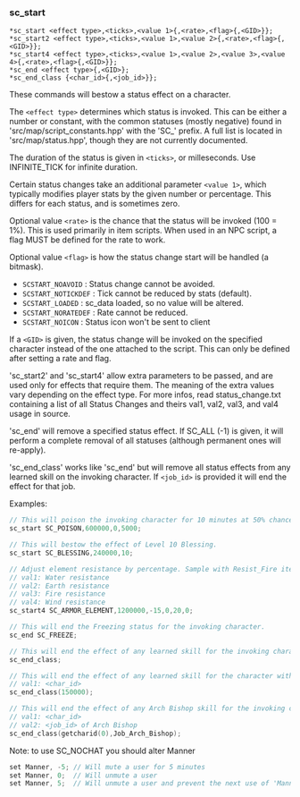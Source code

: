 
### sc_start
```
*sc_start <effect type>,<ticks>,<value 1>{,<rate>,<flag>{,<GID>}};
*sc_start2 <effect type>,<ticks>,<value 1>,<value 2>{,<rate>,<flag>{,<GID>}};
*sc_start4 <effect type>,<ticks>,<value 1>,<value 2>,<value 3>,<value 4>{,<rate>,<flag>{,<GID>}};
*sc_end <effect type>{,<GID>};
*sc_end_class {<char_id>{,<job_id>}};
```

These commands will bestow a status effect on a character.

The `<effect type>` determines which status is invoked. This can be either a number
or constant, with the common statuses (mostly negative) found in 'src/map/script_constants.hpp'
with the 'SC_' prefix. A full list is located in 'src/map/status.hpp', though
they are not currently documented.

The duration of the status is given in `<ticks>`, or milleseconds.
Use INFINITE_TICK for infinite duration.

Certain status changes take an additional parameter `<value 1>`, which typically
modifies player stats by the given number or percentage. This differs for each
status, and is sometimes zero.

Optional value `<rate>` is the chance that the status will be invoked (100 = 1%).
This is used primarily in item scripts. When used in an NPC script, a flag MUST
be defined for the rate to work.

Optional value `<flag>` is how the status change start will be handled (a bitmask).
* `SCSTART_NOAVOID`   : Status change cannot be avoided.
* `SCSTART_NOTICKDEF` : Tick cannot be reduced by stats (default).
* `SCSTART_LOADED`    : sc_data loaded, so no value will be altered.
* `SCSTART_NORATEDEF` : Rate cannot be reduced.
* `SCSTART_NOICON`    : Status icon won't be sent to client

If a `<GID>` is given, the status change will be invoked on the specified character
instead of the one attached to the script. This can only be defined after setting
a rate and flag.

'sc_start2' and 'sc_start4' allow extra parameters to be passed, and are used only
for effects that require them. The meaning of the extra values vary depending on the
effect type. For more infos, read status_change.txt containing a list of all Status Changes
and theirs val1, val2, val3, and val4 usage in source.

'sc_end' will remove a specified status effect. If SC_ALL (-1) is given, it will
perform a complete removal of all statuses (although permanent ones will re-apply).

'sc_end_class' works like 'sc_end' but will remove all status effects from any learned
skill on the invoking character. If `<job_id>` is provided it will end the effect for that job.

Examples:
```c
// This will poison the invoking character for 10 minutes at 50% chance.
sc_start SC_POISON,600000,0,5000;

// This will bestow the effect of Level 10 Blessing.
sc_start SC_BLESSING,240000,10;

// Adjust element resistance by percentage. Sample with Resist_Fire item script:
// val1: Water resistance
// val2: Earth resistance
// val3: Fire resistance
// val4: Wind resistance
sc_start4 SC_ARMOR_ELEMENT,1200000,-15,0,20,0;

// This will end the Freezing status for the invoking character.
sc_end SC_FREEZE;

// This will end the effect of any learned skill for the invoking character.
sc_end_class;

// This will end the effect of any learned skill for the character with the <char_id> 150000.
// val1: <char_id>
sc_end_class(150000);

// This will end the effect of any Arch Bishop skill for the invoking character.
// val1: <char_id>
// val2: <job_id> of Arch Bishop
sc_end_class(getcharid(0),Job_Arch_Bishop);
```

Note: to use SC_NOCHAT you should alter Manner
```c
set Manner, -5;	// Will mute a user for 5 minutes
set Manner, 0;	// Will unmute a user
set Manner, 5;	// Will unmute a user and prevent the next use of 'Manner'
```

